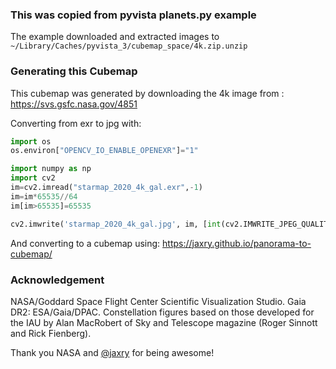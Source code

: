 ### This was copied from pyvista planets.py example

The example downloaded and extracted images to `~/Library/Caches/pyvista_3/cubemap_space/4k.zip.unzip`

### Generating this Cubemap

This cubemap was generated by downloading the 4k image from :
https://svs.gsfc.nasa.gov/4851

Converting from exr to jpg with:

```py
import os
os.environ["OPENCV_IO_ENABLE_OPENEXR"]="1"

import numpy as np
import cv2
im=cv2.imread("starmap_2020_4k_gal.exr",-1)
im=im*65535//64
im[im>65535]=65535

cv2.imwrite('starmap_2020_4k_gal.jpg', im, [int(cv2.IMWRITE_JPEG_QUALITY), 50])
```

And converting to a cubemap using:
https://jaxry.github.io/panorama-to-cubemap/


### Acknowledgement
NASA/Goddard Space Flight Center Scientific Visualization Studio. Gaia DR2:
ESA/Gaia/DPAC. Constellation figures based on those developed for the IAU by
Alan MacRobert of Sky and Telescope magazine (Roger Sinnott and Rick Fienberg).

Thank you NASA and [@jaxry](https://github.com/jaxry) for being awesome!
